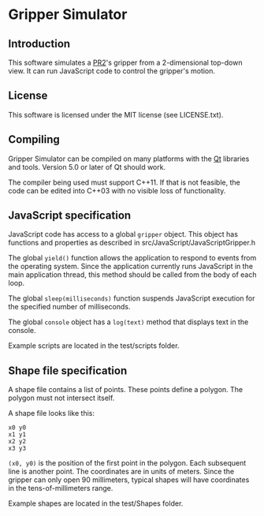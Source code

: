 # Gripper Simulator #

## Introduction ##

This software simulates a [PR2](http://www.willowgarage.com/pages/pr2/overview)'s gripper from a 2-dimensional top-down view. It can run JavaScript code to control the gripper's motion.

## License ##

This software is licensed under the MIT license (see LICENSE.txt).

## Compiling ##

Gripper Simulator can be compiled on many platforms with the [Qt](http://www.qt.io/developers/) libraries and tools. Version 5.0 or later of Qt should work.

The compiler being used must support C++11. If that is not feasible, the code can be edited into C++03 with no visible loss of functionality.

## JavaScript specification ##

JavaScript code has access to a global `gripper` object. This object has functions and properties as described in src/JavaScript/JavaScriptGripper.h

The global `yield()` function allows the application to respond to events from the operating system. Since the application currently runs JavaScript in the main application thread, this method should be called from the body of each loop.

The global `sleep(milliseconds)` function suspends JavaScript execution for the specified number of milliseconds.

The global `console` object has a `log(text)` method that displays text in the console.

Example scripts are located in the test/scripts folder.

## Shape file specification ##

A shape file contains a list of points. These points define a polygon. The polygon must not intersect itself.

A shape file looks like this:

    x0 y0
    x1 y1
    x2 y2
    x3 y3

`(x0, y0)` is the position of the first point in the polygon. Each subsequent line is another point. The coordinates are in units of meters. Since the gripper can only open 90 millimeters, typical shapes will have coordinates in the tens-of-millimeters range.

Example shapes are located in the test/Shapes folder.
